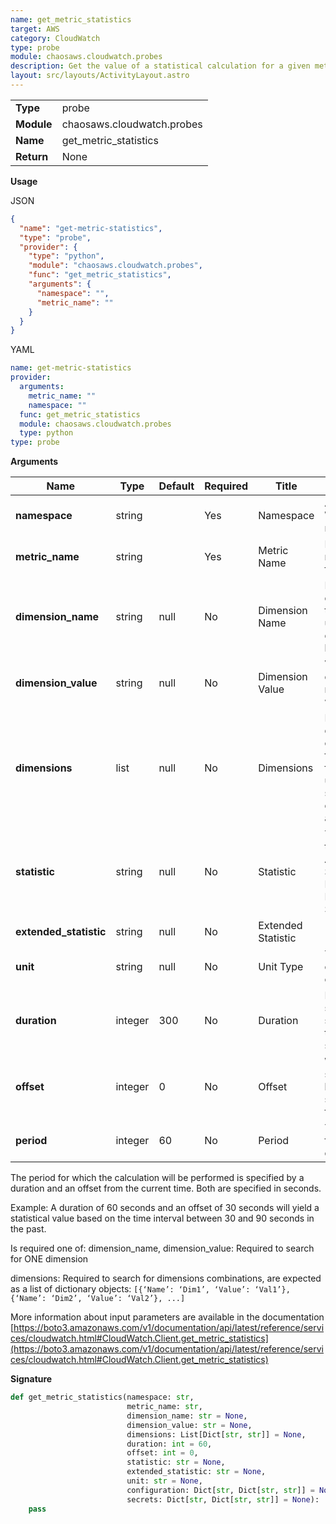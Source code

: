 ```yaml
---
name: get_metric_statistics
target: AWS
category: CloudWatch
type: probe
module: chaosaws.cloudwatch.probes
description: Get the value of a statistical calculation for a given metric
layout: src/layouts/ActivityLayout.astro
---
```


|            |                            |
| ---------- | -------------------------- |
| **Type**   | probe                      |
| **Module** | chaosaws.cloudwatch.probes |
| **Name**   | get_metric_statistics      |
| **Return** | None                       |

**Usage**

JSON

```json
{
  "name": "get-metric-statistics",
  "type": "probe",
  "provider": {
    "type": "python",
    "module": "chaosaws.cloudwatch.probes",
    "func": "get_metric_statistics",
    "arguments": {
      "namespace": "",
      "metric_name": ""
    }
  }
}
```

YAML

```yaml
name: get-metric-statistics
provider:
  arguments:
    metric_name: ""
    namespace: ""
  func: get_metric_statistics
  module: chaosaws.cloudwatch.probes
  type: python
type: probe
```

**Arguments**

| Name                   | Type    | Default | Required | Title                                                                                | Description                                                         |
| ---------------------- | ------- | ------- | -------- | ------------------------------------------------------------------------------------ | ------------------------------------------------------------------- |
| **namespace**          | string  |         | Yes      | Namespace                                                                            | AWS Cloud Watch namespace                                           |
| **metric_name**        | string  |         | Yes      | Metric Name                                                                          | Name of the metric to fetch data for                                |
| **dimension_name**     | string  | null    | No       | Dimension Name                                                                       | Name of a dimension of the metric, or use dimensions below          |
| **dimension_value**    | string  | null    | No       | Dimension Value                                                                      | Value for the dimension name above when set                         |
| **dimensions**         | list    | null    | No       | Dimensions | List of dimension objects to fetch data for, when not using a single dimension above |
| **statistic**          | string  | null    | No       | Statistic                                                                            | Type of data to return: Average, Sum, Minimum, Maximum, SampleCount |
| **extended_statistic** | string  | null    | No       | Extended Statistic                                                                   |                                                                     |
| **unit**               | string  | null    | No       | Unit Type                                                                            | The unit type of the data to collect                                |
| **duration**           | integer | 300     | No       | Duration                                                                             | How far back should we start from the offset in seconds             |
| **offset**             | integer | 0       | No       | Offset                                                                               | When do we start looking back in seconds from now                   |
| **period**             | integer | 60      | No       | Period                                                                               | The window for which pull data points                               |

The period for which the calculation will be performed is specified by a duration and an offset from the current time. Both are specified in seconds.

Example: A duration of 60 seconds and an offset of 30 seconds will yield a
statistical value based on the time interval between 30 and 90 seconds in the past.

Is required one of: dimension_name, dimension_value: Required to search for ONE dimension

dimensions: Required to search for dimensions combinations, are expected as a list of dictionary objects: `[{‘Name’: ‘Dim1’, ‘Value’: ‘Val1’}, {‘Name’: ‘Dim2’, ‘Value’: ‘Val2’}, ...]`

More information about input parameters are available in the documentation
[https://boto3.amazonaws.com/v1/documentation/api/latest/reference/services/cloudwatch.html#CloudWatch.Client.get_metric_statistics](https://boto3.amazonaws.com/v1/documentation/api/latest/reference/services/cloudwatch.html#CloudWatch.Client.get_metric_statistics)

**Signature**

```python
def get_metric_statistics(namespace: str,
                          metric_name: str,
                          dimension_name: str = None,
                          dimension_value: str = None,
                          dimensions: List[Dict[str, str]] = None,
                          duration: int = 60,
                          offset: int = 0,
                          statistic: str = None,
                          extended_statistic: str = None,
                          unit: str = None,
                          configuration: Dict[str, Dict[str, str]] = None,
                          secrets: Dict[str, Dict[str, str]] = None):
    pass

```
